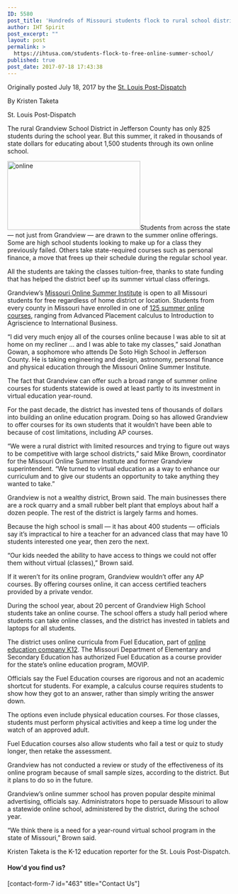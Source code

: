```yaml
---
ID: 5580
post_title: 'Hundreds of Missouri students flock to rural school district&#8217;s free online summer school'
author: IHT Spirit
post_excerpt: ""
layout: post
permalink: >
  https://ihtusa.com/students-flock-to-free-online-summer-school/
published: true
post_date: 2017-07-18 17:43:38
---
```

Originally posted July 18, 2017 by the <a href="http://www.stltoday.com/news/local/education/hundreds-of-missouri-students-flock-to-rural-school-district-s/article_287622a5-92a5-558d-835b-d04fbf0f9fa8.html" target="_blank" rel="noopener">St. Louis Post-Dispatch</a>

By Kristen Taketa

St. Louis Post-Dispatch
<p class="subscriber-only">The rural Grandview School District in Jefferson County has only 825 students during the school year. But this summer, it raked in thousands of state dollars for educating about 1,500 students through its own online school.</p>
<p class="subscriber-only"><a href="https://ihtusa.com/wp-content/uploads/2017/07/sharedcontentimage7-18.jpg"><img class="alignright wp-image-5588 size-medium" src="https://ihtusa.com/wp-content/uploads/2017/07/sharedcontentimage7-18-300x155.jpg" alt="online" width="300" height="155" /></a>Students from across the state — not just from Grandview — are drawn to the summer online offerings. Some are high school students looking to make up for a class they previously failed. Others take state-required courses such as personal finance, a move that frees up their schedule during the regular school year.</p>
<p class="subscriber-only"><!--more-->All the students are taking the classes tuition-free, thanks to state funding that has helped the district beef up its summer virtual class offerings.</p>
<p class="subscriber-only">Grandview’s <a href="http://www.grandviewr2.com/virtual-summer-school-2086ff82" target="_blank" rel="noopener">Missouri Online Summer Institute</a> is open to all Missouri students for free regardless of home district or location. Students from every county in Missouri have enrolled in one of <a href="https://drive.google.com/file/d/0B3UdX3t3ROMnanBoSUFRUjRuS054WVRMb3kxWFExZW5fV1Aw/view" target="_blank" rel="noopener">125 summer online courses</a>, ranging from Advanced Placement calculus to Introduction to Agriscience to International Business.</p>
<p class="subscriber-only">“I did very much enjoy all of the courses online because I was able to sit at home on my recliner … and I was able to take my classes,” said Jonathan Gowan, a sophomore who attends De Soto High School in Jefferson County. He is taking engineering and design, astronomy, personal finance and physical education through the Missouri Online Summer Institute.</p>
<p class="subscriber-only">The fact that Grandview can offer such a broad range of summer online courses for students statewide is owed at least partly to its investment in virtual education year-round.</p>
<p class="subscriber-only">For the past decade, the district has invested tens of thousands of dollars into building an online education program. Doing so has allowed Grandview to offer courses for its own students that it wouldn’t have been able to because of cost limitations, including AP courses.</p>
<p class="subscriber-only">“We were a rural district with limited resources and trying to figure out ways to be competitive with large school districts,” said Mike Brown, coordinator for the Missouri Online Summer Institute and former Grandview superintendent. “We turned to virtual education as a way to enhance our curriculum and to give our students an opportunity to take anything they wanted to take.”</p>
<p class="subscriber-only">Grandview is not a wealthy district, Brown said. The main businesses there are a rock quarry and a small rubber belt plant that employs about half a dozen people. The rest of the district is largely farms and homes.</p>
<p class="subscriber-only">Because the high school is small — it has about 400 students — officials say it’s impractical to hire a teacher for an advanced class that may have 10 students interested one year, then zero the next.</p>
<p class="subscriber-only">“Our kids needed the ability to have access to things we could not offer them without virtual (classes),” Brown said.</p>
<p class="subscriber-only">If it weren’t for its online program, Grandview wouldn’t offer any AP courses. By offering courses online, it can access certified teachers provided by a private vendor.</p>
<p class="subscriber-only">During the school year, about 20 percent of Grandview High School students take an online course. The school offers a study hall period where students can take online classes, and the district has invested in tablets and laptops for all students.</p>
<p class="subscriber-only">The district uses online curricula from Fuel Education, part of <a href="http://www.k12.com/k12-education.html" target="_blank" rel="noopener">online education company K12</a>. The Missouri Department of Elementary and Secondary Education has authorized Fuel Education as a course provider for the state’s online education program, MOVIP.</p>
<p class="subscriber-only">Officials say the Fuel Education courses are rigorous and not an academic shortcut for students. For example, a calculus course requires students to show how they got to an answer, rather than simply writing the answer down.</p>
<p class="subscriber-only">The options even include physical education courses. For those classes, students must perform physical activities and keep a time log under the watch of an approved adult.</p>
<p class="subscriber-only">Fuel Education courses also allow students who fail a test or quiz to study longer, then retake the assessment.</p>
<p class="subscriber-only">Grandview has not conducted a review or study of the effectiveness of its online program because of small sample sizes, according to the district. But it plans to do so in the future.</p>
<p class="subscriber-only">Grandview’s online summer school has proven popular despite minimal advertising, officials say. Administrators hope to persuade Missouri to allow a statewide online school, administered by the district, during the school year.</p>
<p class="subscriber-only">“We think there is a need for a year-round virtual school program in the state of Missouri,” Brown said.</p>
Kristen Taketa is the K-12 education reporter for the St. Louis Post-Dispatch.
<h4>How'd you find us?</h4>
<div class="author-box-avatar">[contact-form-7 id="463" title="Contact Us"]</div>